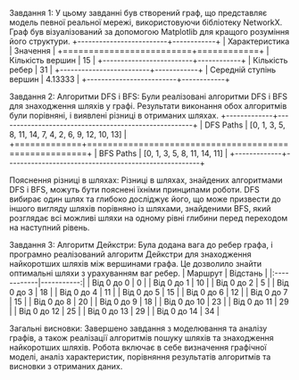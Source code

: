 Завдання 1:
У цьому завданні був створений граф, що представляє модель певної реальної мережі, використовуючи бібліотеку NetworkX. Граф був візуалізований за допомогою Matplotlib для кращого розуміння його структури.
+-------------------------+------------+
| Характеристика | Значення |
+=========================+============+
| Кількість вершин | 15 |
+-------------------------+------------+
| Кількість ребер | 31 |
+-------------------------+------------+
| Середній ступінь вершин | 4.13333 |
+-------------------------+------------+

Завдання 2:
Алгоритми DFS і BFS:
Були реалізовані алгоритми DFS і BFS для знаходження шляхів у графі. Результати виконання обох алгоритмів були порівняні, і виявлені різниці в отриманих шляхах.
+-------------+------------------------------------------------------+
| DFS Paths | [0, 1, 3, 5, 8, 11, 14, 7, 4, 2, 6, 9, 12, 10, 13] |
+=============+======================================================+
| BFS Paths | [0, 1, 3, 5, 8, 11, 14, 11] |
+-------------+------------------------------------------------------+

Пояснення різниці в шляхах:
Різниці в шляхах, знайдених алгоритмами DFS і BFS, можуть бути пояснені їхніми принципами роботи. DFS вибирає один шлях та глибоко досліджує його, що може призвести до іншого вигляду шляхів порівняно із шляхами, знайденими BFS, який розглядає всі можливі шляхи на одному рівні глибини перед переходом на наступний рівень.

Завдання 3:
Алгоритм Дейкстри:
Була додана вага до ребер графа, і програмно реалізований алгоритм Дейкстри для знаходження найкоротших шляхів між вершинами графа. Це дозволило знайти оптимальні шляхи з урахуванням ваг ребер.
| Маршрут | Відстань |
|:------------|-----------:|
| Від 0 до 0 | 0 |
| Від 0 до 1 | 10 |
| Від 0 до 2 | 5 |
| Від 0 до 3 | 18 |
| Від 0 до 4 | 11 |
| Від 0 до 5 | 15 |
| Від 0 до 6 | 12 |
| Від 0 до 7 | 15 |
| Від 0 до 8 | 20 |
| Від 0 до 9 | 18 |
| Від 0 до 10 | 23 |
| Від 0 до 11 | 29 |
| Від 0 до 12 | 25 |
| Від 0 до 13 | 29 |
| Від 0 до 14 | 34 |

Загальні висновки:
Завершено завдання з моделювання та аналізу графів, а також реалізації алгоритмів пошуку шляхів та знаходження найкоротших шляхів. Робота включає в себе визначення графічної моделі, аналіз характеристик, порівняння результатів алгоритмів та висновки з отриманих даних.

